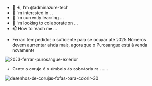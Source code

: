 - 👋 Hi, I’m @adminazure-tech
- 👀 I’m interested in ...
- 🌱 I’m currently learning ...
- 💞️ I’m looking to collaborate on ...
- 📫 How to reach me ...

<!---
adminazure-tech/adminazure-tech is a ✨ special ✨ repository because its `README.md` (this file) appears on your GitHub profile.
You can click the Preview link to take a look at your changes.
--->

- Ferrari tem pedidos o suficiente para se ocupar até 2025
Números devem aumentar ainda mais, agora que o Purosangue está à venda novamente

![2023-ferrari-purosangue-exterior](https://user-images.githubusercontent.com/130844154/236677604-c0f9af39-e599-4a6f-bfe5-cad9c61449e4.jpg)


- Gente a coruja é o  símbolo da sabedoria rs .......

![desenhos-de-corujas-fofas-para-colorir-30](https://user-images.githubusercontent.com/130844154/236678124-91977388-6206-4d34-adad-e8eb53ae962a.jpg)
